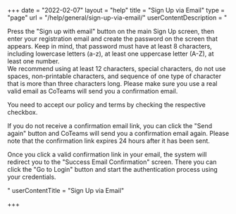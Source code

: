 +++
date = "2022-02-07"
layout = "help"
title = "Sign Up via Email"
type = "page"
url = "/help/general/sign-up-via-email/"
userContentDescription = "<p>Press the \"Sign up with email\" button on the main Sign Up screen, then enter your registration email and create the password on the screen that appears. Keep in mind, that password must have at least 8 characters, including lowercase letters (a-z), at least one uppercase letter (A-Z), at least one number.<br>We recommend using at least 12 characters, special characters, do not use spaces, non-printable characters, and sequence of one type of character that is more than three characters long. Please make sure you use a real valid email as CoTeams will send you a confirmation email.</p><p>You need to accept our policy and terms by checking the respective checkbox.</p><p>If you do not receive a confirmation email link, you can click the \"Send again\" button and CoTeams will send you a confirmation email again. Please note that the confirmation link expires 24 hours after it has been sent.</p><p>Once you click a valid confirmation link in your email, the system will redirect you to the \"Success Email Confirmation\" screen. There you can click the \"Go to Login\" button and start the authentication process using your credentials.</p>"
userContentTitle = "Sign Up via Email"

+++
